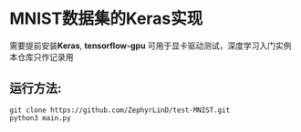 # MNIST数据集的Keras实现
需要提前安装**Keras**, **tensorflow-gpu**
可用于显卡驱动测试，深度学习入门实例
本仓库只作记录用

## 运行方法: 
```
git clone https://github.com/ZephyrLinD/test-MNIST.git
python3 main.py
```
